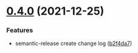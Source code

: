 # [0.4.0](https://github.com/wabilin/holo-schedule/compare/v0.3.0...v0.4.0) (2021-12-25)


### Features

* semantic-release create change log ([b2f4da7](https://github.com/wabilin/holo-schedule/commit/b2f4da79f24f2c8e7a2247b669d7f9b1c4386571))
